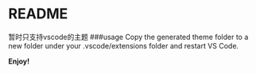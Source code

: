 # README
暂时只支持vscode的主题
###usage
Copy the generated theme folder to a new folder under your .vscode/extensions folder and restart VS Code.

**Enjoy!**
